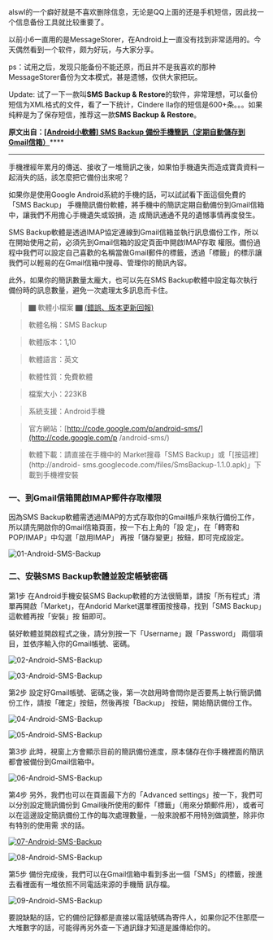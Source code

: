 

alswl的一个癖好就是不喜欢删除信息，无论是QQ上面的还是手机短信，因此找一个信息备份工具就比较重要了。

以前小6一直用的是MessageStorer，在Android上一直没有找到非常适用的。今天偶然看到一个软件，颇为好玩，与大家分享。

ps：试用之后，发现只能备份不能还原，而且并不是我喜欢的那种MessageStorer备份为文本模式，甚是遗憾，仅供大家把玩。

Update: 试了一下一款叫**SMS Backup & Restore**的软件，非常理想，可以备份短信为XML格式的文件，看了一下统计，Cindere
lla你的短信是600+条。。。如果纯粹是为了保存短信，推荐这一款**SMS Backup & Restore**。

****原文出自：[[Android小軟體] SMS Backup 備份手機簡訊（定期自動儲存到Gmail信箱）](http://briian.com/?p=6636)********

* * *

手機裡經年累月的傳送、接收了一堆簡訊之後，如果怕手機遺失而造成寶貴資料一起消失的話，該怎麼把它備份出來呢？

如果你是使用Google Android系統的手機的話，可以試試看下面這個免費的「SMS Backup」
手機簡訊備份軟體，將手機中的簡訊定期自動備份到Gmail信箱中，讓我們不用擔心手機遺失或毀損，造 成簡訊通通不見的遺憾事情再度發生。

SMS Backup軟體是透過IMAP協定連線到Gmail信箱並執行訊息備份工作，所以在開始使用之前，必須先到Gmail信箱的設定頁面中開啟IMAP存取
權限。備份過程中我們可以設定自己喜歡的名稱當做Gmail郵件的標籤，透過「標籤」的標示讓我們可以輕易的在Gmail信箱中搜尋、管理你的簡訊內容。

此外，如果你的簡訊數量太龐大，也可以先在SMS Backup軟體中設定每次執行備份時的訊息數量，避免一次處理太多訊息而卡住。

> ▇ 軟體小檔案
▇
[(錯誤、版本更新回報)](http://briian.com/?page_id=6177#report)

> 軟體名稱：SMS Backup

> 軟體版本：1[.](http://briian.com/?p=6636)10

> 軟體語言：英文

> 軟體性質：免費軟體

> 檔案大小：223KB

> 系統支援：Android手機

> 官方網站：[http://code.google.com/p/android-sms/](http://code.google.com/p
/android-sms/)

> 軟體下載：請直接在手機中的 Market搜尋「SMS Backup」或「[按這裡](http://android-
sms.googlecode.com/files/SmsBackup-1.1.0.apk)」下載到手機裡安裝

### 一、到Gmail信箱開啟IMAP郵件存取權限

因為SMS Backup軟體需透過IMAP的方式存取你的Gmail帳戶來執行備份工作，所以請先開啟你的Gmail信箱頁面，按一下右上角的「設
定」，在「轉寄和 POP/IMAP」中勾選「啟用IMAP」 再按「儲存變更」按鈕，即可完成設定。

![01-Android-SMS-Backup](http://orzhd.com/briian/2009/AndroidSMSBackupGmail_12DB8/01AndroidSMSBackup.png)

### 二、安裝SMS Backup軟體並設定帳號密碼

第1步 在Android手機安裝SMS
Backup軟體的方法很簡單，請按「所有程式」清單再開啟「Market」，在Andorid Market選單裡面按搜尋，找到「SMS
Backup」這軟體再按「安裝」按 鈕即可。

裝好軟體並開啟程式之後，請分別按一下「Username」跟「Password」 兩個項目，並依序輸入你的Gmail帳號、密碼。

![02-Android-SMS-Backup](https://e25ba8-log4d-c.dijingchao.com/upload_dropbox/201612/404.png)

![03-Android-SMS-Backup](https://e25ba8-log4d-c.dijingchao.com/upload_dropbox/201612/404.png)

第2步
設定好Gmail帳號、密碼之後，第一次啟用時會問你是否要馬上執行簡訊備份工作，請按「確定」按鈕，然後再按「Backup」
按鈕，開始簡訊備份工作。

![04-Android-SMS-Backup](https://e25ba8-log4d-c.dijingchao.com/upload_dropbox/201612/404.png)

![05-Android-SMS-Backup](https://e25ba8-log4d-c.dijingchao.com/upload_dropbox/201612/404.png)

第3步
此時，視窗上方會顯示目前的簡訊備份進度，原本儲存在你手機裡面的簡訊都會被備份到Gmail信箱中。

![06-Android-SMS-Backup](https://e25ba8-log4d-c.dijingchao.com/upload_dropbox/201612/404.png)

第4步 另外，我們也可以在頁面最下方的「Advanced settings」按一下，我們可以分別設定簡訊備份到
Gmail後所使用的郵件「標籤」（用來分類郵件用），或者可以在這邊設定簡訊備份工作的每次處理數量，一般來說都不用特別做調整，除非你有特別的使用需
求的話。

[![07-Android-SMS-Backup](https://e25ba8-log4d-c.dijingchao.com/upload_dropbox/201612/404.png)](http://briian.com/?p=6636)

![08-Android-SMS-Backup](https://e25ba8-log4d-c.dijingchao.com/upload_dropbox/201612/404.png)

第5步
備份完成後，我們可以在Gmail信箱中看到多出一個「SMS」的標籤，按進去看裡面有一堆依照不同電話來源的手機簡 訊存檔。

![09-Android-SMS-Backup](https://e25ba8-log4d-c.dijingchao.com/upload_dropbox/201612/404.png)

要說缺點的話，它的備份記錄都是直接以電話號碼為寄件人，如果你記不住那麼一大堆數字的話，可能得再另外查一下通訊錄才知道是誰傳給你的。


